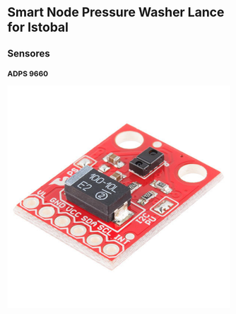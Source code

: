 # Smart Node Pressure Washer Lance for Istobal

## Sensores
### ADPS 9660

![](resources\img\adps9660.jpg)